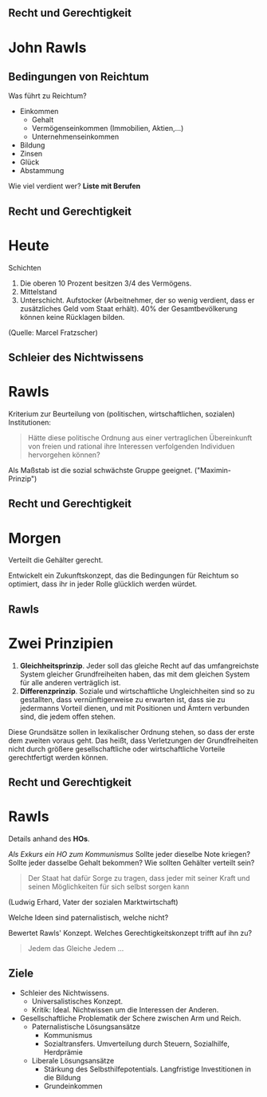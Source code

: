 ## Recht und Gerechtigkeit
# John Rawls



## Bedingungen von Reichtum

Was führt zu Reichtum? <!-- .element: class="frage"-->

* Einkommen
  * Gehalt
  * Vermögenseinkommen (Immobilien, Aktien,...)
  * Unternehmenseinkommen
* Bildung
* Zinsen
* Glück
* Abstammung

Wie viel verdient wer? <!-- .element: class="frage"-->
**Liste mit Berufen**



## Recht und Gerechtigkeit
# Heute

Schichten
1. Die oberen 10 Prozent besitzen 3/4 des Vermögens.
2. Mittelstand
3. Unterschicht. Aufstocker (Arbeitnehmer, der so wenig verdient, dass er zusätzliches Geld vom Staat erhält). 40% der Gesamtbevölkerung können keine Rücklagen bilden.

(Quelle: Marcel Fratzscher) <!-- .element: class="rechts"-->



## Schleier des Nichtwissens
# Rawls

Kriterium zur Beurteilung von (politischen, wirtschaftlichen, sozialen) Institutionen:

> Hätte diese politische Ordnung aus einer vertraglichen Übereinkunft von freien und rational ihre Interessen verfolgenden Individuen hervorgehen können?

Als Maßstab ist die sozial schwächste Gruppe geeignet. ("Maximin-Prinzip")



## Recht und Gerechtigkeit
# Morgen

Verteilt die Gehälter gerecht. <!-- .element: class="frage"-->

Entwickelt ein Zukunftskonzept, das die Bedingungen für Reichtum so optimiert, dass ihr in jeder Rolle glücklich werden würdet.  <!-- .element: class="frage"-->



## Rawls
# Zwei Prinzipien

1. **Gleichheitsprinzip**. Jeder soll das gleiche Recht auf das umfangreichste System gleicher Grundfreiheiten haben, das mit dem gleichen System für alle anderen verträglich ist.
2. **Differenzprinzip**. Soziale und wirtschaftliche Ungleichheiten sind so zu gestallten, dass vernünftigerweise zu erwarten ist, dass sie zu jedermanns Vorteil dienen, und mit Positionen und Ämtern verbunden sind, die jedem offen stehen.

Diese Grundsätze sollen in lexikalischer Ordnung stehen, so dass der erste dem zweiten voraus geht. Das heißt, dass Verletzungen der Grundfreiheiten nicht durch größere gesellschaftliche oder wirtschaftliche Vorteile gerechtfertigt werden können.



## Recht und Gerechtigkeit
# Rawls

Details anhand des **HOs**.



*Als Exkurs ein HO zum Kommunismus*
Sollte jeder dieselbe Note kriegen?<!-- .element: class="frage"-->
Sollte jeder dasselbe Gehalt bekommen?<!-- .element: class="frage"-->
Wie sollten Gehälter verteilt sein? <!-- .element: class="frage"-->

> Der Staat hat dafür Sorge zu tragen, dass jeder mit seiner Kraft und seinen Möglichkeiten für sich selbst sorgen kann

(Ludwig Erhard, Vater der sozialen Marktwirtschaft) <!-- .element: class="rechts"-->

Welche Ideen sind paternalistisch, welche nicht? <!-- .element: class="frage"-->

Bewertet Rawls' Konzept. <!-- .element: class="frage"-->
Welches Gerechtigkeitskonzept trifft auf ihn zu?<!-- .element: class="frage"-->
> Jedem das Gleiche
> Jedem ...


## Ziele

* Schleier des Nichtwissens.
    * Universalistisches Konzept.
    * Kritik: Ideal. Nichtwissen um die Interessen der Anderen.
* Gesellschaftliche Problematik der Schere zwischen Arm und Reich.
    * Paternalistische Lösungsansätze
         * Kommunismus
         * Sozialtransfers. Umverteilung durch Steuern, Sozialhilfe, Herdprämie
     * Liberale Lösungsansätze
         * Stärkung des Selbsthilfepotentials. Langfristige Investitionen in die Bildung
         * Grundeinkommen
